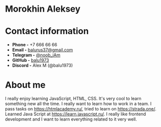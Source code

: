 # Morokhin Aleksey

# Contact information

- **Phone -** +7 666 66 66 
- **Email -** balurus37@gmail.com 
- **Telegram -** [@noob_iAm](https://t.me/noob_iAm) 
- **GitHub -** [balu1973](https://github.com/balu1973)
- **Discord -** Alex M (@balu1973)

# About me

I really enjoy learning JavaScript, HTML, CSS. It's very cool to learn something new all the time. I really want to learn how to work in a team. I pass tasks on <https://htmlacademy.ru/>, tried to learn on <https://strada.one/>. Learned Java Script at <https://learn.javascript.ru/>. I really like frontend development and I want to learn everything related to it very well.